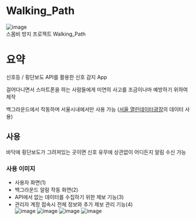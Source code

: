 # Walking_Path
![image](https://user-images.githubusercontent.com/29244603/122158497-bcf58780-cea7-11eb-9185-7eb11b11050f.png)<br>
스몸비 방지 프로젝트 Walking_Path

# 요약
신호등 / 횡단보도 API를 활용한 신호 감지 App 

걸어다니면서 스마트폰을 하는 사람들에게 미연의 사고를 조금이나마 예방하기 위하여 제작 

백그라운드에서 작동하며 서울시내에서만 사용 가능 ([서울 열린데이터광장](https://data.seoul.go.kr/)의 데이터 사용)

## 사용
바닥에 횡단보도가 그려져있는 곳이면 신호 유무에 상관없이 어디든지 알림 수신 가능 <br>

### 사용 이미지
- 사용자 화면(1)
- 백그라운드 알람 작동 화면(2)
- API에서 없는 데이터를 수집하기 위한 제보 기능(3)
- 관리자 계정 접속시 전체 정보와 추가 제보 관리 기능(4)<br>
![image](https://user-images.githubusercontent.com/29244603/122158558-dac2ec80-cea7-11eb-8965-5db2ed07e972.png)
![image](https://user-images.githubusercontent.com/29244603/122158567-ddbddd00-cea7-11eb-8573-5cb2f6db92fc.png)
![image](https://user-images.githubusercontent.com/29244603/122158583-e4e4eb00-cea7-11eb-9674-ff520f3185d7.png)
![image](https://user-images.githubusercontent.com/29244603/122158597-e9110880-cea7-11eb-9270-90d82b52eb7b.png)
